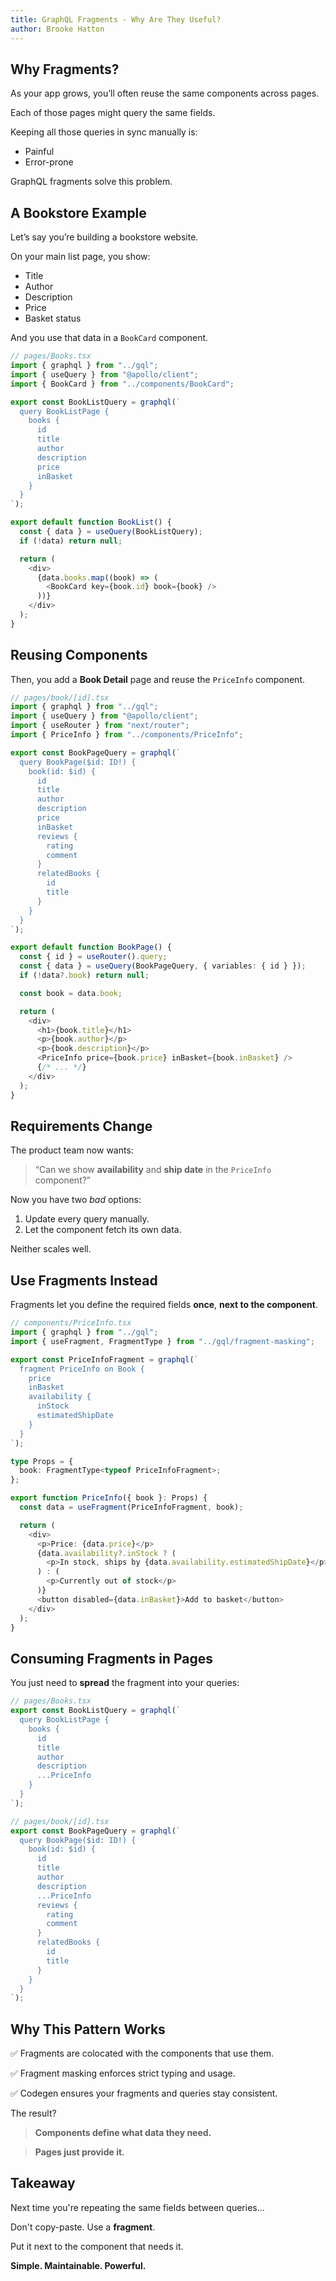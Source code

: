 ```yaml
---
title: GraphQL Fragments - Why Are They Useful?
author: Brooke Hatton
---
```


## Why Fragments?

As your app grows, you’ll often reuse the same components across pages.

Each of those pages might query the same fields.

Keeping all those queries in sync manually is:

- Painful
- Error-prone

<!-- pause -->

GraphQL fragments solve this problem.

<!-- end_slide -->

## A Bookstore Example

<!-- column_layout: [1, 2] -->

<!-- column: 0 -->

Let’s say you’re building a bookstore website.

On your main list page, you show:

- Title
- Author
- Description
- Price
- Basket status

And you use that data in a `BookCard` component.

<!-- column: 1 -->

```typescript {1-20} +line_numbers
// pages/Books.tsx
import { graphql } from "../gql";
import { useQuery } from "@apollo/client";
import { BookCard } from "../components/BookCard";

export const BookListQuery = graphql(`
  query BookListPage {
    books {
      id
      title
      author
      description
      price
      inBasket
    }
  }
`);

export default function BookList() {
  const { data } = useQuery(BookListQuery);
  if (!data) return null;

  return (
    <div>
      {data.books.map((book) => (
        <BookCard key={book.id} book={book} />
      ))}
    </div>
  );
}
```

<!-- end_slide -->

## Reusing Components

<!-- column_layout: [1, 2] -->
<!-- column: 0 -->

Then, you add a **Book Detail** page and reuse the `PriceInfo` component.

<!-- column: 1 -->

```typescript {1-100|14,15|40} +line_numbers
// pages/book/[id].tsx
import { graphql } from "../gql";
import { useQuery } from "@apollo/client";
import { useRouter } from "next/router";
import { PriceInfo } from "../components/PriceInfo";

export const BookPageQuery = graphql(`
  query BookPage($id: ID!) {
    book(id: $id) {
      id
      title
      author
      description
      price
      inBasket
      reviews {
        rating
        comment
      }
      relatedBooks {
        id
        title
      }
    }
  }
`);

export default function BookPage() {
  const { id } = useRouter().query;
  const { data } = useQuery(BookPageQuery, { variables: { id } });
  if (!data?.book) return null;

  const book = data.book;

  return (
    <div>
      <h1>{book.title}</h1>
      <p>{book.author}</p>
      <p>{book.description}</p>
      <PriceInfo price={book.price} inBasket={book.inBasket} />
      {/* ... */}
    </div>
  );
}
```

<!-- end_slide -->

## Requirements Change

The product team now wants:

> “Can we show **availability** and **ship date** in the `PriceInfo` component?”

Now you have two _bad_ options:

1. Update every query manually.
2. Let the component fetch its own data.

<!-- pause -->

Neither scales well.

<!-- end_slide -->

## Use Fragments Instead

Fragments let you define the required fields **once**, **next to the component**.

```typescript {5-14|17|21} +line_numbers
// components/PriceInfo.tsx
import { graphql } from "../gql";
import { useFragment, FragmentType } from "../gql/fragment-masking";

export const PriceInfoFragment = graphql(`
  fragment PriceInfo on Book {
    price
    inBasket
    availability {
      inStock
      estimatedShipDate
    }
  }
`);

type Props = {
  book: FragmentType<typeof PriceInfoFragment>;
};

export function PriceInfo({ book }: Props) {
  const data = useFragment(PriceInfoFragment, book);

  return (
    <div>
      <p>Price: {data.price}</p>
      {data.availability?.inStock ? (
        <p>In stock, ships by {data.availability.estimatedShipDate}</p>
      ) : (
        <p>Currently out of stock</p>
      )}
      <button disabled={data.inBasket}>Add to basket</button>
    </div>
  );
}
```

<!-- end_slide -->

## Consuming Fragments in Pages

You just need to **spread** the fragment into your queries:

<!-- column_layout: [1, 2] -->

<!-- column: 0 -->

```typescript {1-30|9}
// pages/Books.tsx
export const BookListQuery = graphql(`
  query BookListPage {
    books {
      id
      title
      author
      description
      ...PriceInfo
    }
  }
`);
```

<!-- column: 1 -->

```typescript {1-30|9}
// pages/book/[id].tsx
export const BookPageQuery = graphql(`
  query BookPage($id: ID!) {
    book(id: $id) {
      id
      title
      author
      description
      ...PriceInfo
      reviews {
        rating
        comment
      }
      relatedBooks {
        id
        title
      }
    }
  }
`);
```

<!-- end_slide -->

## Why This Pattern Works

✅ Fragments are colocated with the components that use them.

✅ Fragment masking enforces strict typing and usage.

✅ Codegen ensures your fragments and queries stay consistent.

<!-- pause -->

The result?

> **Components define what data they need.**

> **Pages just provide it.**

<!-- end_slide -->

## Takeaway

Next time you're repeating the same fields between queries...

Don't copy-paste. Use a **fragment**.

Put it next to the component that needs it.

**Simple. Maintainable. Powerful.**

<!-- end_slide -->
